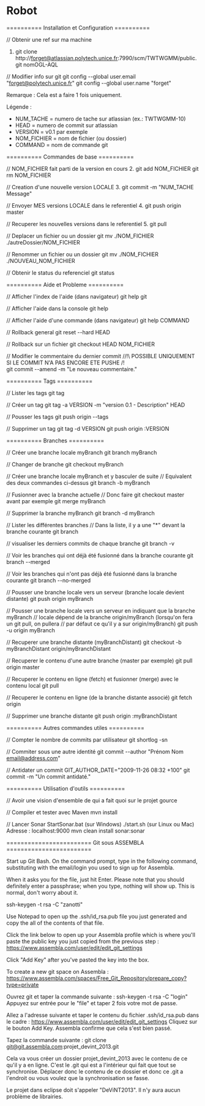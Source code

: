 Robot
=====

========== Installation et Configuration ==========

// Obtenir une ref sur ma machine
1. git clone http://forget@atlassian.polytech.unice.fr:7990/scm/TWTWGMM/public.git nomOGL-AQL

// Modifier info sur git
git config --global user.email "forget@polytech.unice.fr"
git config --global user.name "forget"

Remarque : Cela est a faire 1 fois uniquement.

Légende :
  - NUM_TACHE = numero de tache sur atlassian (ex.: TWTWGMM-10)
  - HEAD = numero de commit sur atlassian
  - VERSION = v0.1 par exemple
  - NOM_FICHIER = nom de fichier (ou dossier)
  - COMMAND = nom de commande git

========== Commandes de base ==========

// NOM_FICHIER fait parti de la version en cours
2. git add NOM_FICHIER 
   git rm NOM_FICHIER
								
// Creation d'une nouvelle version LOCALE
3. git commit -m "NUM_TACHE Message"

// Envoyer MES versions LOCALE dans le referentiel
4. git push origin master

// Recuperer les nouvelles versions dans le referentiel
5. git pull		

// Deplacer un fichier ou un dossier
git mv ./NOM_FICHIER ./autreDossier/NOM_FICHIER

// Renommer un fichier ou un dossier
git mv ./NOM_FICHIER ./NOUVEAU_NOM_FICHIER

// Obtenir le status du referenciel
git status 


========== Aide et Probleme ==========

// Afficher l'index de l'aide (dans navigateur)
git help git

// Afficher l'aide dans la console
git help

// Afficher l'aide d'une commande (dans navigateur)
git help COMMAND

// Rollback general
git reset --hard HEAD

// Rollback sur un fichier
git checkout HEAD NOM_FICHIER

// Modifier le commentaire du dernier commit
//!\ POSSIBLE UNIQUEMENT SI LE COMMIT N'A PAS ENCORE ETE PUSHE /!\
git commit --amend -m "Le nouveau commentaire."

========== Tags ==========

// Lister les tags
git tag

// Créer un tag
git tag -a VERSION -m "version 0.1 - Description" HEAD

// Pousser les tags
git push origin --tags

// Supprimer un tag
git tag -d VERSION
git push origin :VERSION


========== Branches ==========

// Créer une branche locale myBranch
git branch myBranch

// Changer de branche
git checkout myBranch

// Créer une branche locale myBranch et y basculer de suite
// Equivalent des deux commandes ci-dessus
git branch -b myBranch

// Fusionner avec la branche actuelle
// Donc faire git checkout master avant par exemple
git merge myBranch

// Supprimer la branche myBranch
git branch -d myBranch

// Lister les différentes branches
// Dans la liste, il y a une "*" devant la branche courante 
git branch

// visualiser les derniers commits de chaque branche
git branch -v

// Voir les branches qui ont déjà été fusionné dans la branche courante
git branch --merged

// Voir les branches qui n'ont pas déjà été fusionné dans la branche courante
git branch --no-merged


// Pousser une branche locale vers un serveur (branche locale devient distante)
git push origin myBranch

// Pousser une branche locale vers un serveur en indiquant que la branche myBranch
// locale dépend de la branche origin/myBranch (lorsqu'on fera un git pull, on pullera
// par défaut ce qu'il y a sur origin/myBranch)
git push -u origin myBranch

// Recuperer une branche distante (myBranchDistant)
git checkout -b myBranchDistant origin/myBranchDistant

// Recuperer le contenu d'une autre branche (master par exemple)
git pull origin master

// Recuperer le contenu en ligne (fetch) et fusionner (merge) avec le contenu local
git pull

// Recuperer le contenu en ligne (de la branche distante associé)
git fetch origin

// Supprimer une branche distante
git push origin :myBranchDistant


========== Autres commandes utiles ==========

// Compter le nombre de commits par utilisateur
git shortlog -sn

// Commiter sous une autre identité
git commit --author "Prénom Nom <email@address.com>"

// Antidater un commit
GIT_AUTHOR_DATE="2009-11-26 08:32 +100" git commit -m "Un commit antidaté."


========== Utilisation d'outils ==========

// Avoir une vision d'ensemble de qui a fait quoi sur le projet
gource

// Compiler et tester avec Maven
mvn install

// Lancer Sonar
StartSonar.bat 	(sur Windows)
./start.sh 	(sur Linux ou Mac)
Adresse : localhost:9000
mvn clean install sonar:sonar


======================== Git sous ASSEMBLA ======================== 

Start up Git Bash.
On the command prompt, type in the following command, substituting with 
the email/login you used to sign up for Assembla.

When it asks you for the file, just hit Enter.
Please note that you should definitely enter a passphrase; when you type,
nothing will show up. This is normal, don't worry about it.

ssh-keygen -t rsa -C "zanotti"

Use Notepad to open up the .ssh/id_rsa.pub file you just generated and copy
the all of the contents of that file.

Click the link below to open up your Assembla profile which is where you'll
paste the public key you just copied from the previous step :
https://www.assembla.com/user/edit/edit_git_settings

Click "Add Key" after you've pasted the key into the box.

To create a new git space on Assembla :
https://www.assembla.com/spaces/Free_Git_Repository/prepare_copy?type=private


Ouvrez git et taper la commande suivante : 
ssh-keygen -t rsa -C "login"
Appuyez sur entrée pour le "file" et taper
2 fois votre mot de passe.

Allez a l'adresse suivante et taper le contenu
du fichier .ssh/id_rsa.pub dans le cadre :
https://www.assembla.com/user/edit/edit_git_settings
Cliquez sur le bouton Add Key.
Assembla confirme que cela s'est bien passé.

Tapez la commande suivante :
git clone git@git.assembla.com:projet_devint_2013.git

Cela va vous créer un dossier projet_devint_2013 avec
le contenu de ce qu'il y a en ligne.
C'est le .git qui est a l'intérieur qui fait que tout
se synchronise. Déplacer donc le contenu de ce dossier
et donc ce .git a l'endroit ou vous voulez que la
synchronisation se fasse.

Le projet dans eclipse doit s'appeler "DeViNT2013".
Il n'y aura aucun problème de librairies.
